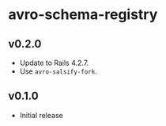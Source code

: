 # avro-schema-registry

## v0.2.0
- Update to Rails 4.2.7.
- Use `avro-salsify-fork`.

## v0.1.0
- Initial release
